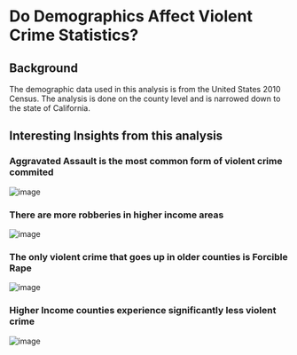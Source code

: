 # Do Demographics Affect Violent Crime Statistics?

## Background
The demographic data used in this analysis is from the United States 2010 Census. The analysis is done on the county level and is narrowed down to the state of California.

## Interesting Insights from this analysis

### Aggravated Assault is the most common form of violent crime commited
![image](https://user-images.githubusercontent.com/37257304/156373829-6eb4e053-c276-4140-82aa-06b7922799ee.png)

### There are more robberies in higher income areas
![image](https://user-images.githubusercontent.com/37257304/156374132-28daa241-3471-47b0-ae5c-6965bc34dbfe.png)


### The only violent crime that goes up in older counties is Forcible Rape
![image](https://user-images.githubusercontent.com/37257304/156374332-23dd4cfb-dcad-409b-b005-509d23bc4ef5.png)


### Higher Income counties experience significantly less violent crime
![image](https://user-images.githubusercontent.com/37257304/156374450-4cf4caaa-cf3e-4230-b000-557f165bb45b.png)



